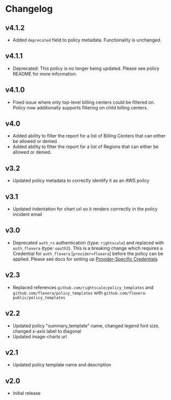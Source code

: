# Changelog

## v4.1.2

- Added `deprecated` field to policy metadata. Functionality is unchanged.

## v4.1.1

- Deprecated: This policy is no longer being updated. Please see policy README for more information.

## v4.1.0

- Fixed issue where only top-level billing centers could be filtered on. Policy now additionally supports filtering on child billing centers.

## v4.0

- Added ability to filter the report for a list of Billing Centers that can either be allowed or denied.
- Added ability to filter the report for a list of Regions that can either be allowed or denied.

## v3.2

- Updated policy metadata to correctly identify it as an AWS policy

## v3.1

- Updated indentation for chart url so it renders corrrectly in the policy incident email

## v3.0

- Deprecated `auth_rs` authentication (type: `rightscale`) and replaced with `auth_flexera` (type: `oauth2`).  This is a breaking change which requires a Credential for `auth_flexera` [`provider=flexera`] before the policy can be applied.  Please see docs for setting up [Provider-Specific Credentials](https://docs.flexera.com/flexera/EN/Automation/ProviderCredentials.htm)

## v2.3

- Replaced references `github.com/rightscale/policy_templates` and `github.com/flexera/policy_templates` with `github.com/flexera-public/policy_templates`

## v2.2

- Updated policy "summary_template" name, changed legend font size, changed x-axis label to diagonal
- Updated image-charts url

## v2.1

- Updated policy template name and description

## v2.0

- Initial release
